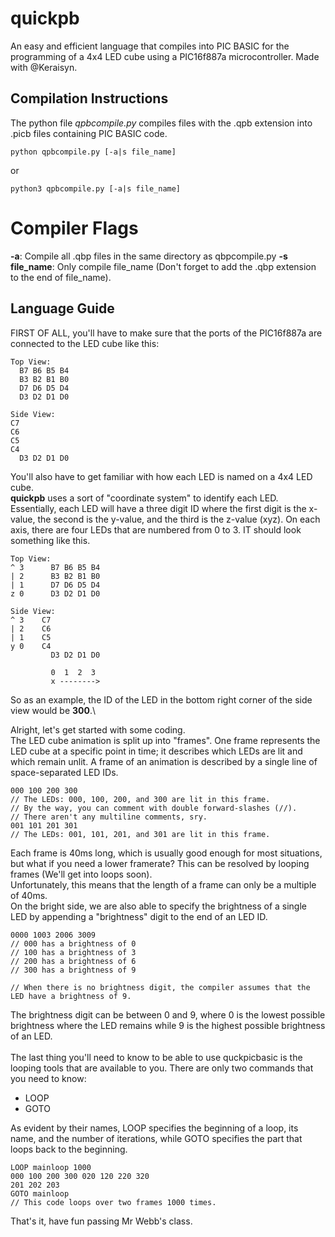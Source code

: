 # quickpb
An easy and efficient language that compiles into PIC BASIC for the programming of a 4x4 LED cube using a PIC16f887a microcontroller. Made with @Keraisyn.

## Compilation Instructions
The python file *qpbcompile.py* compiles files with the .qpb extension into .picb files containing PIC BASIC code.

    python qpbcompile.py [-a|s file_name]
    
or

    python3 qpbcompile.py [-a|s file_name]
 
# Compiler Flags
**-a**: Compile all .qbp files in the same directory as qbpcompile.py
**-s file_name**: Only compile file_name (Don't forget to add the .qbp extension to the end of file_name).

## Language Guide
FIRST OF ALL, you'll have to make sure that the ports of the PIC16f887a are connected to the LED cube like this:
    
    Top View:
      B7 B6 B5 B4
      B3 B2 B1 B0
      D7 D6 D5 D4
      D3 D2 D1 D0
    
    Side View:
    C7
    C6
    C5
    C4
      D3 D2 D1 D0

You'll also have to get familiar with how each LED is named on a 4x4 LED cube. \
**quickpb** uses a sort of "coordinate system" to identify each LED. Essentially, each LED will have a three digit ID where the first digit is the x-value, the second is the y-value, and the third is the z-value (xyz). On each axis, there are four LEDs that are numbered from 0 to 3. IT should look something like this.

    Top View:
    ^ 3      B7 B6 B5 B4
    | 2      B3 B2 B1 B0
    | 1      D7 D6 D5 D4
    z 0      D3 D2 D1 D0
    
    Side View:
    ^ 3    C7
    | 2    C6
    | 1    C5
    y 0    C4
             D3 D2 D1 D0
             
             0  1  2  3
             x -------->

So as an example, the ID of the LED in the bottom right corner of the side view would be **300**.\

Alright, let's get started with some coding.\
The LED cube animation is split up into "frames". One frame represents the LED cube at a specific point in time; it describes which LEDs are lit and which remain unlit. A frame of an animation is described by a single line of space-separated LED IDs.

    000 100 200 300
    // The LEDs: 000, 100, 200, and 300 are lit in this frame.
    // By the way, you can comment with double forward-slashes (//).
    // There aren't any multiline comments, sry.
    001 101 201 301
    // The LEDs: 001, 101, 201, and 301 are lit in this frame.

Each frame is 40ms long, which is usually good enough for most situations, but what if you need a lower framerate? This can be resolved by looping frames (We'll get into loops soon).\
Unfortunately, this means that the length of a frame can only be a multiple of 40ms.\
On the bright side, we are also able to specify the brightness of a single LED by appending a "brightness" digit to the end of an LED ID.

    0000 1003 2006 3009
    // 000 has a brightness of 0
    // 100 has a brightness of 3
    // 200 has a brightness of 6
    // 300 has a brightness of 9
    
    // When there is no brightness digit, the compiler assumes that the LED have a brightness of 9.

The brightness digit can be between 0 and 9, where 0 is the lowest possible brightness where the LED remains while 9 is the highest possible brightness of an LED.\
\
The last thing you'll need to know to be able to use quckpicbasic is the looping tools that are available to you. There are only two commands that you need to know:
* LOOP <loopname> <number of iterations>
* GOTO <loopname>
    
As evident by their names, LOOP specifies the beginning of a loop, its name, and the number of iterations, while GOTO specifies the part that loops back to the beginning.

    LOOP mainloop 1000
    000 100 200 300 020 120 220 320
    201 202 203
    GOTO mainloop
    // This code loops over two frames 1000 times.

That's it, have fun passing Mr Webb's class.
